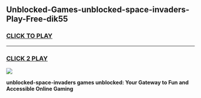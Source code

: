 
## Unblocked-Games-unblocked-space-invaders-Play-Free-dik55
<h3>
<a href="https://premium76.site?title=unblocked-space-invaders&ref=19M">CLICK TO PLAY</a></h3>
<hr>

<h3>
<a href="https://premium76.site?title=unblocked-space-invaders&ref=19M">CLICK 2 PLAY</a>
  
</h3>

<a href="https://premium76.site?title=unblocked-space-invaders&ref=19M"><img src="https://clearcache.store/games.png"></a>


**unblocked-space-invaders games unblocked: Your Gateway to Fun and Accessible Online Gaming**
